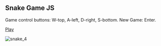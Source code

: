## Snake Game JS

Game control buttons: W-top, A-left, D-right, S-bottom.  New Game: Enter.

[Play](https://wizardly-carson-fad0b3.netlify.app)

![snake_4](https://user-images.githubusercontent.com/66250856/115747705-cc6bbf00-a395-11eb-8b67-628525e554f0.png)


